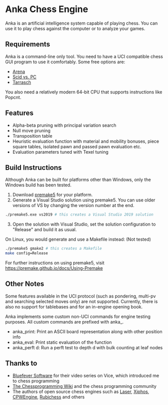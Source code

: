 # Anka Chess Engine
Anka is an artificial intelligence system capable of playing chess. You can use it to play chess against the computer or to analyze your games.

## Requirements
Anka is a command-line only tool. You need to have a UCI compatible chess GUI program to use it comfortably. Some free options are:
- [Arena](http://www.playwitharena.de/)
- [Scid vs. PC](http://scidvspc.sourceforge.net/)
- [Tarrasch](https://www.triplehappy.com/)

You also need a relatively modern 64-bit CPU that supports instructions like Popcnt.

## Features
- Alpha-beta pruning with principal variation search
- Null move pruning
- Transposition table
- Heuristic evaluation function with material and mobility bonuses, piece square tables, isolated pawn and passed pawn evaluation etc.
- Evaluation parameters tuned with Texel tuning

## Build Instructions
Although Anka can be built for platforms other than Windows, only the Windows build has been tested. 
1. Download [premake5](https://premake.github.io/download/) for your platform.
2. Generate a Visual Studio solution using premake5. You can use older versions of VS by changing the version number at the end.
```sh
./premake5.exe vs2019 # this creates a Visual Studio 2019 solution
```
3. Open the solution with Visual Studio, set the solution configuration to "Release" and build it as usual.

On Linux, you would generate and use a Makefile instead: (Not tested)
```sh
./premake5 gmake2 # this creates a Makefile
make config=Release
```

For further instructions on using premake5, visit https://premake.github.io/docs/Using-Premake

## Other Notes
Some features available in the UCI protocol (such as pondering, multi-pv and searching selected moves only) are not supported. Currently, there is also no support for tablebases and for an in-engine opening book.

Anka implements some custom non-UCI commands for engine testing purposes. All custom commands are
prefixed with anka_.
- anka_print: Print an ASCII board representation along with other position info
- anka_eval: Print static evaluation of the function
- anka_perft d: Run a perft test to depth d with bulk counting at leaf nodes

## Thanks to
- [Bluefever Software](https://www.youtube.com/user/BlueFeverSoft) for their video series on Vice, which introduced me to chess programming
- [The Chessprogramming Wiki](https://www.chessprogramming.org/) and the chess programming community
- The authors of open source chess engines such as [Laser](https://github.com/jeffreyan11/laser-chess-engine), [Xiphos](https://github.com/milostatarevic/xiphos), [CPWEngine](https://github.com/nescitus/cpw-engine), [Rubichess](https://github.com/Matthies/RubiChess) and others
